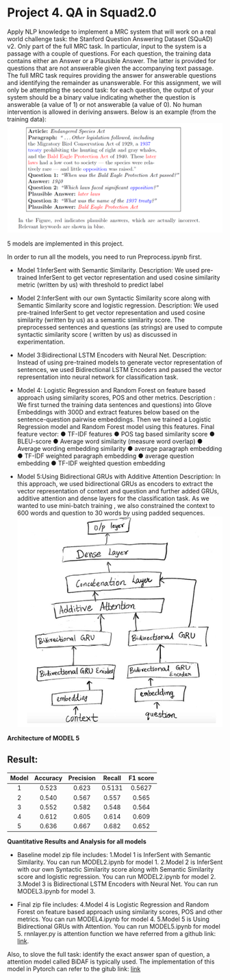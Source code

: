 # Project 4. QA in Squad2.0
Apply NLP knowledge to implement a MRC system that will work on a real world challenge task: the Stanford Question Answering Dataset (SQuAD) v2. Only part of the full MRC task. In particular, input to the system is a passage with a couple of questions. For each question, the training data
contains either an Answer or a Plausible Answer. The latter is provided for questions that are not answerable given the accompanying text passage. The full MRC task requires providing the answer for answerable questions and identifying the remainder as unanswerable. For this assignment, we will only be attempting the second task: for each question, the output of your system should be a binary value indicating whether the question is answerable (a value of 1) or not answerable (a value of 0). No human intervention is allowed in deriving answers. Below is an example (from the training data):
![IAMGE2](img/squad.png)

5 models are implemented in this project.

In order to run all the models, you need to run Preprocess.ipynb first.

* Model 1:InferSent with Semantic Similarity. 
Description: We used pre-trained InferSent to get vector
representation and used cosine similarity metric (written by us) with threshold to predict label
* Model 2:InferSent with our own Syntactic Similarity score along with Semantic Similarity score and logistic regression. 
Description: We used pre-trained InferSent to get vector representation and used cosine similarity (written by
us) as a semantic similarity score. The preprocessed sentences and questions (as strings) are used to compute syntactic similarity score ( written by us) as discussed in experimentation.
* Model 3:Bidirectional LSTM Encoders with Neural Net.
Description: Instead of using pre-trained models to generate vector representation of sentences, we used Bidirectional LSTM Encoders and passed the vector representation into neural network for classification task.
* Model 4: Logistic Regression and Random Forest on feature based approach using similarity scores, POS and other metrics.
Description : We first turned the training data sentences and questions) into Glove Embeddings
with 300D and extract features below based on the sentence-question pairwise embeddings. Then we
trained a Logistic Regression model and Random Forest model using this features.
Final feature vector:
  ● TF-IDF features
  ● POS tag based similarity score
  ● BLEU-score
  ● Average word similarity (measure word
  overlap)
  ● Average wording embedding similarity
  ● average paragraph embedding
  ● TF-IDF weighted paragraph embedding
  ● average question embedding
  ● TF-IDF weighted question embedding

* Model 5:Using Bidirectional GRUs with Additive Attention
Description: In this approach, we used bidirectional GRUs as encoders to extract the vector representation of context and question and further added GRUs, additive attention and dense layers for the classification task. As we wanted to use mini-batch training , we also constrained the context to 600 words and question to 30 words by using padded sequences.
![IAMGE3](img/model5.png)

<b>Architecture of MODEL 5 </b>

## Result:

|Model |Accuracy |Precision |Recall |F1 score|
|:-------:|:-----------:|:-----------:|:-----------:|:-----------:|
|1 |0.523 |0.623| 0.5131| 0.5627 |
|2| 0.540 |0.567 |0.557| 0.565 |
|3| 0.552 |0.582| 0.548 |0.564 |
|4|0.612 |0.605 |0.614| 0.609|
|5|0.636 |0.667 |0.682 |0.652 |

<b>Quantitative Results and Analysis for all models </b>


* Baseline model zip file includes:
1.Model 1 is InferSent with Semantic Similarity. You can run MODEL2.ipynb for model 1.
2.Model 2 is InferSent with our own Syntactic Similarity score along with Semantic Similarity score and logistic regression. You can run MODEL2.ipynb for model 2.
3.Model 3 is Bidirectional LSTM Encoders with Neural Net. You can run MODEL3.ipynb for model 3.

* Final zip file includes:
4.Model 4 is Logistic Regression and Random Forest on feature based approach using similarity scores, POS and other metrics. You can run MODEL4.ipynb for model 4.
5.Model 5 is Using Bidirectional GRUs with Attention. You can run MODEL5.ipynb for model 5. rnnlayer.py is attention function we have referred from a github link: [link](https://github.com/wentaozhu/recurrent-attention-for-QA-SQUAD-based-on-keras).


Also, to slove the full task: identify the exact answer span of question, a attention model called BiDAF is typically used. The implementation of this model in Pytorch can refer to the gitub link: [link](https://github.com/kelayamatoz/BiDAF-PyTorch/)
